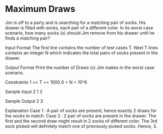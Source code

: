# Maximum Draws

Jim is off to a party and is searching for a matching pair of socks. His drawer is filled with socks, each pair of a different color. In its worst case scenario, how many socks (x) should Jim remove from his drawer until he finds a matching pair?

Input Format The first line contains the number of test cases T. Next T lines contains an integer N which indicates the total pairs of socks present in the drawer.

Output Format Print the number of Draws (x) Jim makes in the worst case scenario.

Constraints 1 =< T =< 1000 0 < N < 10^6

Sample Input 2 1 2

Sample Output 2 3

Explanation Case 1 : A pair of socks are present, hence exactly 2 draws for the socks to match. Case 2 : 2 pair of socks are present in the drawer. The first and the second draw might result in 2 socks of different color. The 3rd sock picked will definitely match one of previously picked socks. Hence, 3.